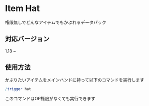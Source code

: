# Item Hat

権限無しでどんなアイテムでもかぶれるデータパック

## 対応バージョン

1.18 ~

## 使用方法

かぶりたいアイテムをメインハンドに持って以下のコマンドを実行します
```nim
/trigger hat
```
このコマンドはOP権限がなくても実行できます
